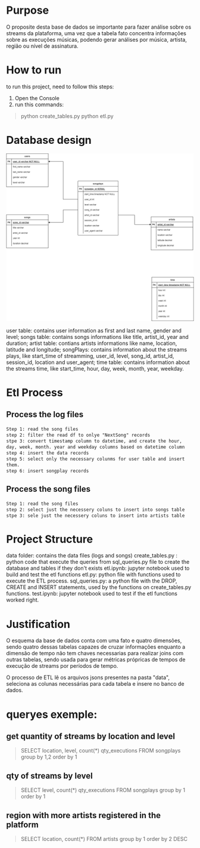 # Purpose
O proposite desta base de dados se importante para fazer análise sobre os streams da plataforma, uma vez que a tabela fato concentra informações sobre as execuções músicas, podendo gerar análises por música, artista, região ou nível de assinatura. 

# How to run
to run this project, need to follow this steps:
1. Open the Console
2. run this commands: 

> python create_tables.py
> python etl.py

# Database design
![This is an image](https://github.com/trickmartini/data-modeling-with-postgres/blob/95b6f6d354c8ab5ece6f838960cf71650cc3a637/ER%20Diagram.png)


user table: contains user information as first and last name, gender and level;
songs table: contains songs informations like title, artist_id, year and duration;
artist table: contians artists informations like name, location, latitude and longitude;
songPlays: contains information about the streams plays, like start_time of streamming, user_id, level, song_id, artist_id, session_id, location and user_agent;
time table: contains information about the streams time, like start_time, hour, day, week, month, year, weekday. 

# Etl Process
## Process the log files
    Step 1: read the song files
    step 2: filter the read df to onlye "NextSong" records
    stpe 3: convert timestamp column to datetime, and create the hour, day, week, month. year and weekday columns based on datetime column
    step 4: insert the data records
    step 5: select only the necessary colunms for user table and insert them.
    step 6: insert songplay records

## Process the song files
    Step 1: read the song files
    step 2: select just the necessery coluns to insert into songs table
    stpe 3: sele just the necessery coluns to insert into artists table

# Project Structure
data folder: contains the data files (logs and songs)
create_tables.py : python code that execute the queries from sql_queries.py file to create the database and tables if they don't exists
etl.ipynb: jupyter notebook used to build and test the etl functions
etl.py: python file with functions used to execute the ETL process. 
sql_queries.py: a python file with the  DROP, CREATE and INSERT statements, used by the functions on create_tables.py functions.
test.ipynb: jupyter notebook used to test if the etl functions worked right.

# Justification
O esquema da base de dados conta com uma fato e quatro dimensões, sendo quatro dessas tabelas capazes de cruzar informações enquanto a dimensão de tempo não tem chaves necessarias para realizar joins com outras tabelas, sendo usada para gerar métricas própricas de tempos de execução de streams por períodos de tempo.

O processo de ETL lê os arquivos jsons presentes na pasta "data", seleciona as colunas necessárias para cada tabela e insere no banco de dados. 


# queryes exemple:
## get quantity of streams by location and level

> SELECT location, level, count(*) qty_executions FROM songplays group by 1,2 order by 1

## qty of streams by level

> SELECT level, count(*) qty_executions FROM songplays group by 1 order by 1

## region with more artists registered in the platform

> SELECT location, count(*)  FROM artists group by 1 order by 2 DESC

